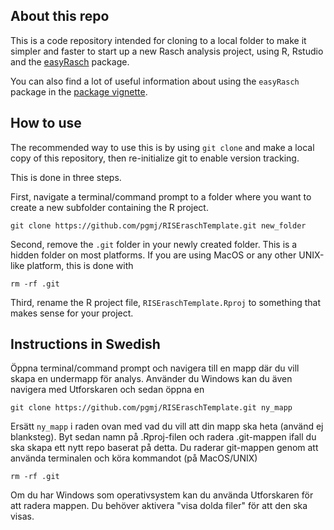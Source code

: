 ## About this repo

This is a code repository intended for cloning to a local folder to make it simpler and faster to start up a new Rasch analysis project, using R, Rstudio and the [easyRasch](https://pgmj.github.io/easyRasch) package.

You can also find a lot of useful information about using the `easyRasch` package in the [package vignette](https://pgmj.github.io/raschrvignette/RaschRvign.html).

## How to use

The recommended way to use this is by using `git clone` and make a local copy of this repository, then re-initialize git to enable version tracking.

This is done in three steps.

First, navigate a terminal/command prompt to a folder where you want to create a new subfolder containing the R project.

```
git clone https://github.com/pgmj/RISEraschTemplate.git new_folder
```

Second, remove the `.git` folder in your newly created folder. This is a hidden folder on most platforms. If you are using MacOS or any other UNIX-like platform, this is done with

```
rm -rf .git
```

Third, rename the R project file, `RISEraschTemplate.Rproj` to something that makes sense for your project.


## Instructions in Swedish

Öppna terminal/command prompt och navigera till en mapp där du vill skapa en undermapp för analys. Använder du Windows kan du även navigera med Utforskaren och sedan öppna en 

```
git clone https://github.com/pgmj/RISEraschTemplate.git ny_mapp
```

Ersätt `ny_mapp` i raden ovan med vad du vill att din mapp ska heta (använd ej blanksteg). Byt sedan namn på .Rproj-filen och radera .git-mappen ifall du ska skapa ett nytt repo baserat på detta. Du raderar git-mappen genom att använda terminalen och köra kommandot (på MacOS/UNIX)

```
rm -rf .git
```

Om du har Windows som operativsystem kan du använda Utforskaren för att radera mappen. Du behöver aktivera "visa dolda filer" för att den ska visas.
